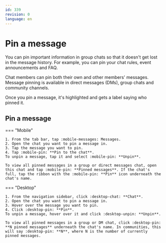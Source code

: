 ```yaml
---
id: 339
revision: 0
language: en
---
```


# Pin a message

You can pin important information in group chats so that it doesn't get lost in the message history. For example, you can pin your chat rules, event announcements and FAQ.

Chat members can pin both their own and other members' messages. Message pinning is available in direct messages (DMs), group chats and community channels.

Once you pin a message, it's highlighted and gets a label saying who pinned it.

## Pin a message

=== "Mobile"

    1. From the tab bar, tap :mobile-messages: Messages.
    2. Open the chat you want to pin a message in.
    3. Tap the message you want to pin.
    4. Tap :mobile-pin: **Pin to the chat**.
    To unpin a message, tap it and select :mobile-pin: **Unpin**.

    To view all pinned messages in a group or direct messages chat, open this chat and tap :mobile-pin: **Pinned messages**. If the chat's full, tap the ribbon with the :mobile-pin: **Pin** icon underneath the chat's name.

=== "Desktop"

    1. From the navigation sidebar, click :desktop-chat: **Chat**.
    2. Open the chat you want to pin a message in.
    3. Hover over the message you want to pin.
    4. Click :desktop-pin: **Pin**.
    To unpin a message, hover over it and click :desktop-unpin: **Unpin**.

    To view all pinned messages in a group or DM chat, click :desktop-pin: **N pinned messages** underneath the chat's name. In communities, this will say :desktop-pin: **N**, where N is the number of currently pinned messages.
